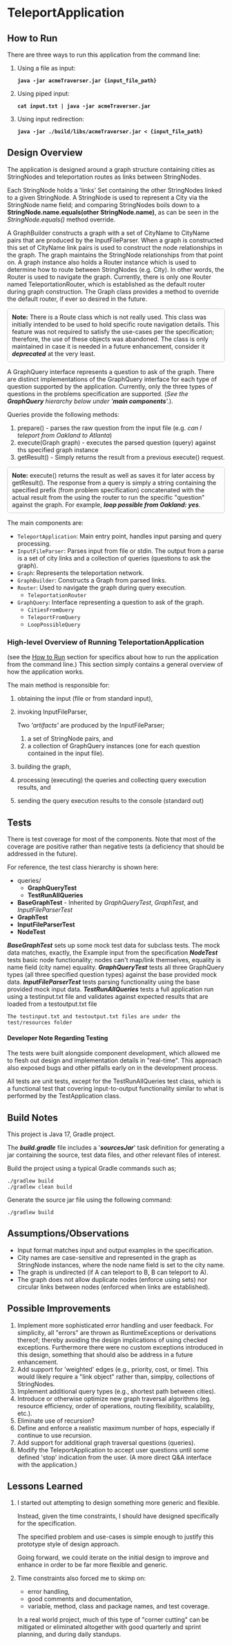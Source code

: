 # TeleportApplication

## How to Run

There are three ways to run this application from the command line:

1. Using a file as input:

   **`java -jar acmeTraverser.jar {input_file_path}`**

2. Using piped input:

   **`cat input.txt | java -jar acmeTraverser.jar`**

3. Using input redirection:

   **`java -jar ./build/libs/acmeTraverser.jar < {input_file_path}`**

## Design Overview

The application is designed around a graph structure containing cities as StringNodes and teleportation routes as links
between StringNodes.  

Each StringNode holds a 'links' Set containing the other StringNodes linked to a given StringNode.
A StringNode is used to represent a City via the StringNode name field; and comparing StringNodes boils 
down to a **StringNode.name.equals(other StringNode.name)**, as can be seen in the _StringNode.equals()_ method override.

A GraphBuilder constructs a graph with a set of CityName to CityName pairs that are produced by the InputFileParser. When 
a graph is constructed this set of CityName link pairs is used to construct the node relationships in the graph.  The graph
maintains the StringNode relationships from that point on.   A graph instance also holds a Router instance which is used 
to determine how to route between StringNodes (e.g. City).  In other words, the Router is used to navigate the graph.
Currently, there is only one Router named TeleportationRouter, which is established as the default router during graph
construction.  The Graph class provides a method to override the default router, if ever so desired in the future.

<div style="border: 1px solid #ccc; padding: 10px; border-radius: 5px;">
<strong>Note:</strong> There is a Route class which is not really used. This class was initially intended to be used to hold specific
route navigation details. This feature was not required to satisfy the use-cases per the specification; therefore, the use 
of these objects was abandoned.  The class is only maintained in case it is needed in a future enhancement, consider it
<strong><em>deprecated</em></strong> at the very least.
</div>

A GraphQuery interface represents a question to ask of the graph.  There are distinct implementations of the GraphQuery interface
for each type of question supported by the application.  Currently, only the three types of questions in the problems 
specification are supported.  (_See the **GraphQuery** hierarchy below under '**main components**'._).  

Queries provide 
the following methods:
1. prepare() - parses the raw question from the input file (e.g. _can I teleport from Oakland to Atlanta_)
2. execute(Graph graph) - executes the parsed question (query) against ths specified graph instance
3. getResult() - Simply returns the result from a previous execute() request.

<div style="border: 1px solid #ccc; padding: 10px; border-radius: 5px;">
   <strong>Note:</strong> execute() returns the result as well as saves it for later access by getResult(). The
    response from a query is simply a string containing the specified prefix (from problem specification) concatenated 
    with the actual result from the using the router to run the specific "question" against the graph. For example, 
   <strong><em>loop possible from Oakland: yes</em></strong>.
</div>

The main components are:

- `TeleportApplication`: Main entry point, handles input parsing and query processing.
- `InputFileParser`: Parses input from file or stdin.  The output from a parse is a set of city links and a collection of queries (questions to ask the graph).
- `Graph`: Represents the teleportation network.
- `GraphBuilder`: Constructs a Graph from parsed links.
- `Router`: Used to navigate the graph during query execution.
    - `TeleportationRouter`
- `GraphQuery`: Interface representing a question to ask of the graph.
    - `CitiesFromQuery`
    - `TeleportFromQuery`
    - `LoopPossibleQuery`

### High-level Overview of Running TeleportationApplication 
(see the [How to Run](#how-to-run) section for specifics about how to run the application from the command line.)
This section simply contains a general overview of how the application works.

The main method is responsible for:
1. obtaining the input (file or from standard input), 
2. invoking InputFileParser, 

    Two _'artifacts'_ are produced by the InputFileParser;
    1. a set of StringNode pairs, and 
    2. a collection of GraphQuery instances (one for each question contained in the input file).    


3. building the graph, 
4. processing (executing) the queries and collecting query execution results, and
5. sending the query execution results to the console (standard out)


## Tests

There is test coverage for most of the components.  Note that most of the coverage are positive rather than negative tests (a deficiency that should be addressed in the future). 

For reference, the test class hierarchy is shown here:

- queries/
  - **GraphQueryTest**
  - **TestRunAllQueries**
- **BaseGraphTest** - Inherited by _GraphQueryTest_, _GraphTest_, and _InputFileParserTest_
- **GraphTest**
- **InputFileParserTest**
- **NodeTest** 

**_BaseGraphTest_** sets up some mock test data for subclass tests.  The mock data matches, exactly, the Example input from the specification
**_NodeTest_** tests basic node functionality; nodes can't map/link themselves, equality is name field (city name) equality.
**_GraphQueryTest_** tests all three GraphQuery types (all three specified question types) against the base provided mock data.
**_InputFileParserTest_** tests parsing functionality using the base provided mock input data.
**_TestRunAllQueries_** tests a full application run using a testinput.txt file and validates against expected results that are loaded from a testoutput.txt file

    The testinput.txt and testoutput.txt files are under the test/resources folder

#### Developer Note Regarding Testing
The tests were built alongside component development, which allowed me to flesh out design and implementation details in "real-time". This approach also exposed bugs and other pitfalls early on in the development process. 

All tests are unit tests, except for the TestRunAllQueries test class, which is a functional test that covering input-to-output functionality similar to what is performed by the TestApplication class.

## Build Notes
This project is Java 17, Gradle project. 

The _**build.gradle**_ file includes a '**_sourcesJar_**' task definition for generating a jar containing the source, test data files, and other relevant files of interest.

Build the project using a typical Gradle commands such as;

    ./gradlew build
    ./gradlew clean build


Generate the source jar file using the following command:

    ./gradlew build

## Assumptions/Observations

- Input format matches input and output examples in the specification.
- City names are case-sensitive and represented in the graph as StringNode instances, where the node name field is set to the city name.
- The graph is undirected (if A can teleport to B, B can teleport to A).
- The graph does not allow duplicate nodes (enforce using sets) nor circular links between nodes (enforced when links are established). 

## Possible Improvements

1. Implement more sophisticated error handling and user feedback.  For simplicity, all "errors" are thrown as RuntimeExceptions or derivations thereof; thereby avoiding the design implications of using checked exceptions. Furthermore there were no custom exceptions introduced in this design, something that should also be address in a future enhancement.
2. Add support for 'weighted' edges (e.g., priority, cost, or time).  This would likely require a "link object" rather than, simplpy, collections of StringNodes.
3. Implement additional query types (e.g., shortest path between cities).
4. Introduce or otherwise optimize new graph traversal algorithms (eg. resource efficiency, order of operations, routing flexibility, scalability, etc.).
5. Eliminate use of recursion?
6. Define and enforce a realistic maximum number of hops, especially if continue to use recursion. 
7. Add support for additional graph traversal questions (queries).
8. Modify the TeleportApplication to accept user questions until some defined 'stop' indication from the user.  (A more direct Q&A interface with the application.)

## Lessons Learned

1. I started out attempting to design something more generic and flexible.  

    Instead, given the time constraints, I should have designed specifically for the specification.

    The specified problem and use-cases is simple enough to justify this prototype style of design approach.  

    Going forward, we could iterate on the initial design to improve and enhance in order to be far more flexible and generic.


2. Time constraints also forced me to skimp on:
   - error handling, 
   - good comments and documentation, 
   - variable, method, class and package names, and test coverage.

    
    In a real world project, much of this type of "corner cutting" can be mitigated or eliminated altogether with good quarterly and sprint planning, and during daily standups.
